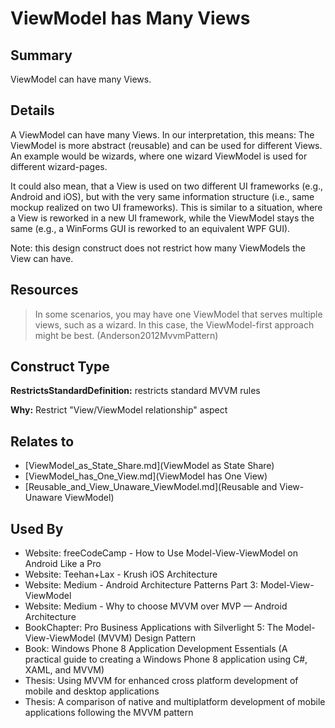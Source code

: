 # ViewModel has Many Views

## Summary
ViewModel can have many Views.

## Details
A ViewModel can have many Views. In our interpretation, this means:
The ViewModel is more abstract (reusable) and can be used for different Views.
An example would be wizards, where one wizard ViewModel is used for different wizard-pages.

It could also mean, that a View is used on two different UI frameworks (e.g., Android and iOS), but with the very same information structure (i.e., same mockup realized on two UI frameworks). This is similar to a situation, where a View is reworked in a new UI framework, while the ViewModel stays the same (e.g., a WinForms GUI is reworked to an equivalent WPF GUI). 

Note: this design construct does not restrict how many ViewModels the View can have.

## Resources
> In some scenarios, you may have one ViewModel that serves multiple views, such as a wizard. In this
case, the ViewModel-first approach might be best. (Anderson2012MvvmPattern)


## Construct Type

**RestrictsStandardDefinition:** restricts standard MVVM rules

**Why:** Restrict "View/ViewModel relationship" aspect



## Relates to

* [ViewModel_as_State_Share.md](ViewModel as State Share)
* [ViewModel_has_One_View.md](ViewModel has One View)
* [Reusable_and_View_Unaware_ViewModel.md](Reusable and View-Unaware ViewModel)

## Used By
* Website: freeCodeCamp - How to Use Model-View-ViewModel on Android Like a Pro
* Website: Teehan+Lax - Krush iOS Architecture
* Website: Medium - Android Architecture Patterns Part 3: Model-View-ViewModel
* Website: Medium - Why to choose MVVM over MVP — Android Architecture
* BookChapter: Pro Business Applications with Silverlight 5: The Model-View-ViewModel (MVVM) Design Pattern
* Book: Windows Phone 8 Application Development Essentials (A practical guide to creating a Windows Phone 8 application using C#, XAML, and MVVM)
* Thesis: Using MVVM for enhanced cross platform development of mobile and desktop applications
* Thesis: A comparison of native and multiplatform development of mobile applications following the MVVM pattern

